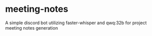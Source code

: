 # meeting-notes
A simple discord bot utilizing faster-whisper and qwq:32b for project meeting notes generation
